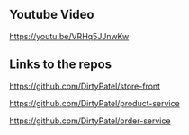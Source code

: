 ## Youtube Video

https://youtu.be/VRHq5JJnwKw

## Links to the repos
 
https://github.com/DirtyPatel/store-front

https://github.com/DirtyPatel/product-service

https://github.com/DirtyPatel/order-service
